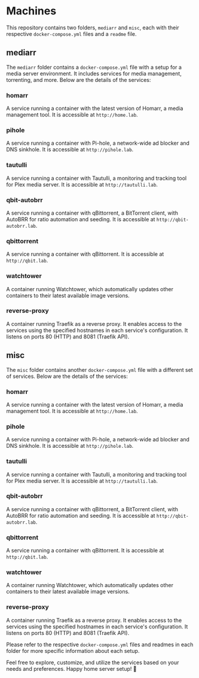 # Machines

This repository contains two folders, `mediarr` and `misc`, each with their respective `docker-compose.yml` files and a `readme` file.

## mediarr

The `mediarr` folder contains a `docker-compose.yml` file with a setup for a media server environment. It includes services for media management, torrenting, and more. Below are the details of the services:

### homarr

A service running a container with the latest version of Homarr, a media management tool. It is accessible at `http://home.lab`.

### pihole

A service running a container with Pi-hole, a network-wide ad blocker and DNS sinkhole. It is accessible at `http://pihole.lab`.

### tautulli

A service running a container with Tautulli, a monitoring and tracking tool for Plex media server. It is accessible at `http://tautulli.lab`.

### qbit-autobrr

A service running a container with qBittorrent, a BitTorrent client, with AutoBRR for ratio automation and seeding. It is accessible at `http://qbit-autobrr.lab`.

### qbittorrent

A service running a container with qBittorrent. It is accessible at `http://qbit.lab`.

### watchtower

A container running Watchtower, which automatically updates other containers to their latest available image versions.

### reverse-proxy

A container running Traefik as a reverse proxy. It enables access to the services using the specified hostnames in each service's configuration. It listens on ports 80 (HTTP) and 8081 (Traefik API).

## misc

The `misc` folder contains another `docker-compose.yml` file with a different set of services. Below are the details of the services:

### homarr

A service running a container with the latest version of Homarr, a media management tool. It is accessible at `http://home.lab`.

### pihole

A service running a container with Pi-hole, a network-wide ad blocker and DNS sinkhole. It is accessible at `http://pihole.lab`.

### tautulli

A service running a container with Tautulli, a monitoring and tracking tool for Plex media server. It is accessible at `http://tautulli.lab`.

### qbit-autobrr

A service running a container with qBittorrent, a BitTorrent client, with AutoBRR for ratio automation and seeding. It is accessible at `http://qbit-autobrr.lab`.

### qbittorrent

A service running a container with qBittorrent. It is accessible at `http://qbit.lab`.

### watchtower

A container running Watchtower, which automatically updates other containers to their latest available image versions.

### reverse-proxy

A container running Traefik as a reverse proxy. It enables access to the services using the specified hostnames in each service's configuration. It listens on ports 80 (HTTP) and 8081 (Traefik API).

Please refer to the respective `docker-compose.yml` files and readmes in each folder for more specific information about each setup.

Feel free to explore, customize, and utilize the services based on your needs and preferences. Happy home server setup! 🚀
